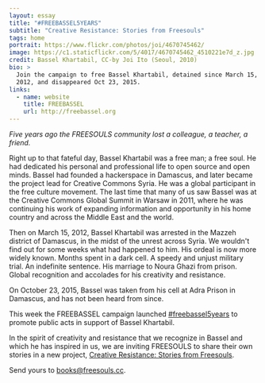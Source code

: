 ```yaml
---
layout: essay
title: "#FREEBASSEL5YEARS"
subtitle: "Creative Resistance: Stories from Freesouls"
tags: home
portrait: https://www.flickr.com/photos/joi/4670745462/
image: https://c1.staticflickr.com/5/4017/4670745462_4510221e7d_z.jpg
credit: Bassel Khartabil, CC-by Joi Ito (Seoul, 2010)
bio: >
  Join the campaign to free Bassel Khartabil, detained since March 15,
  2012, and disappeared Oct 23, 2015.
links:
  - name: website
    title: FREEBASSEL
    url: http://freebassel.org
---
```


*Five years ago the FREESOULS community lost a colleague, a teacher, a
friend.*

Right up to that fateful day, Bassel Khartabil was a free man; a free
soul. He had dedicated his personal and professional life to open source
and open minds. Bassel had founded a hackerspace in Damascus, and later
became the project lead for Creative Commons Syria. He was a global
participant in the free culture movement. The last time that many of us
saw Bassel was at the Creative Commons Global Summit in Warsaw in 2011,
where he was continuing his work of expanding information and
opportunity in his home country and across the Middle East and the
world.

Then on March 15, 2012, Bassel Khartabil was arrested in the Mazzeh
district of Damascus, in the midst of the unrest across Syria. We
wouldn't find out for some weeks what had happened to him. His ordeal is
now more widely known. Months spent in a dark cell. A speedy and unjust
military trial. An indefinite sentence. His marriage to Noura Ghazi from
prison. Global recognition and accolades for his creativity and
resistance.

On October 23, 2015, Bassel was taken from his cell at Adra Prison
in Damascus, and has not been heard from since.

This week the FREEBASSEL campaign launched [#freebassel5years] to
promote public acts in support of Bassel Khartabil.

In the spirit of creativity and resistance that we recognize in Bassel
and which he has inspired in us, we are inviting FREESOULS to share
their own stories in a new project, [Creative Resistance: Stories from
Freesouls].

Send yours to [books@freesouls.cc](mailto:books@freesouls.cc).

[Creative Resistance: Stories from Freesouls]: /creative-resistance
[#freebassel5years]: http://freebassel.org/campaign/events/freebasselday/2017/03/09/freebassel5years/
